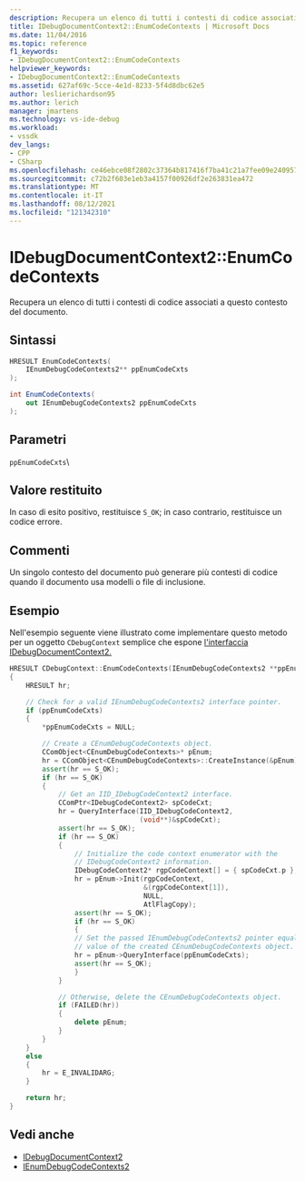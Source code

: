 ```yaml
---
description: Recupera un elenco di tutti i contesti di codice associati a questo contesto del documento.
title: IDebugDocumentContext2::EnumCodeContexts | Microsoft Docs
ms.date: 11/04/2016
ms.topic: reference
f1_keywords:
- IDebugDocumentContext2::EnumCodeContexts
helpviewer_keywords:
- IDebugDocumentContext2::EnumCodeContexts
ms.assetid: 627af69c-5cce-4e1d-8233-5f4d8dbc62e5
author: leslierichardson95
ms.author: lerich
manager: jmartens
ms.technology: vs-ide-debug
ms.workload:
- vssdk
dev_langs:
- CPP
- CSharp
ms.openlocfilehash: ce46ebce08f2802c37364b817416f7ba41c21a7fee09e240957907a6d2feb061
ms.sourcegitcommit: c72b2f603e1eb3a4157f00926df2e263831ea472
ms.translationtype: MT
ms.contentlocale: it-IT
ms.lasthandoff: 08/12/2021
ms.locfileid: "121342310"
---
```

# <a name="idebugdocumentcontext2enumcodecontexts"></a>IDebugDocumentContext2::EnumCodeContexts
Recupera un elenco di tutti i contesti di codice associati a questo contesto del documento.

## <a name="syntax"></a>Sintassi

```cpp
HRESULT EnumCodeContexts(
    IEnumDebugCodeContexts2** ppEnumCodeCxts
);
```

```csharp
int EnumCodeContexts(
    out IEnumDebugCodeContexts2 ppEnumCodeCxts
);
```

## <a name="parameters"></a>Parametri
`ppEnumCodeCxts`\

## <a name="return-value"></a>Valore restituito
In caso di esito positivo, restituisce `S_OK`; in caso contrario, restituisce un codice errore.

## <a name="remarks"></a>Commenti
Un singolo contesto del documento può generare più contesti di codice quando il documento usa modelli o file di inclusione.

## <a name="example"></a>Esempio
Nell'esempio seguente viene illustrato come implementare questo metodo per un oggetto `CDebugContext` semplice che espone [l'interfaccia IDebugDocumentContext2.](../../../extensibility/debugger/reference/idebugdocumentcontext2.md)

```cpp
HRESULT CDebugContext::EnumCodeContexts(IEnumDebugCodeContexts2 **ppEnumCodeCxts)
{
    HRESULT hr;

    // Check for a valid IEnumDebugCodeContexts2 interface pointer.
    if (ppEnumCodeCxts)
    {
        *ppEnumCodeCxts = NULL;

        // Create a CEnumDebugCodeContexts object.
        CComObject<CEnumDebugCodeContexts>* pEnum;
        hr = CComObject<CEnumDebugCodeContexts>::CreateInstance(&pEnum);
        assert(hr == S_OK);
        if (hr == S_OK)
        {
            // Get an IID_IDebugCodeContext2 interface.
            CComPtr<IDebugCodeContext2> spCodeCxt;
            hr = QueryInterface(IID_IDebugCodeContext2,
                                (void**)&spCodeCxt);
            assert(hr == S_OK);
            if (hr == S_OK)
            {
                // Initialize the code context enumerator with the
                // IDebugCodeContext2 information.
                IDebugCodeContext2* rgpCodeContext[] = { spCodeCxt.p };
                hr = pEnum->Init(rgpCodeContext,
                                 &(rgpCodeContext[1]),
                                 NULL,
                                 AtlFlagCopy);
                assert(hr == S_OK);
                if (hr == S_OK)
                {
                // Set the passed IEnumDebugCodeContexts2 pointer equal to the pointer
                // value of the created CEnumDebugCodeContexts object.
                hr = pEnum->QueryInterface(ppEnumCodeCxts);
                assert(hr == S_OK);
                }
            }

            // Otherwise, delete the CEnumDebugCodeContexts object.
            if (FAILED(hr))
            {
                delete pEnum;
            }
        }
    }
    else
    {
        hr = E_INVALIDARG;
    }

    return hr;
}
```

## <a name="see-also"></a>Vedi anche
- [IDebugDocumentContext2](../../../extensibility/debugger/reference/idebugdocumentcontext2.md)
- [IEnumDebugCodeContexts2](../../../extensibility/debugger/reference/ienumdebugcodecontexts2.md)
